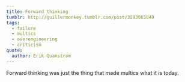 ```yaml
---
title: Forward thinking
tumblr: http://guillermonkey.tumblr.com/post/3293065049
tags:
  - failure
  - multics
  - overengineering
  - criticism
quote:
  author: Erik Quanstrom
---
```


Forward thinking was just the thing that made multics what it is today.

